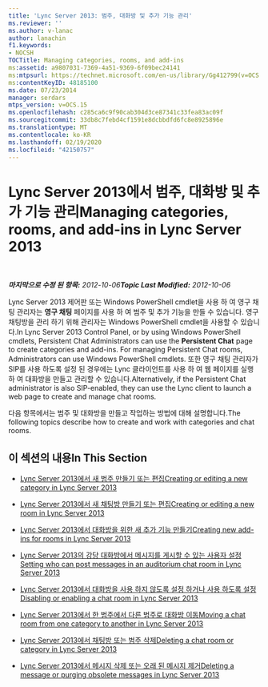 ```yaml
---
title: 'Lync Server 2013: 범주, 대화방 및 추가 기능 관리'
ms.reviewer: ''
ms.author: v-lanac
author: lanachin
f1.keywords:
- NOCSH
TOCTitle: Managing categories, rooms, and add-ins
ms:assetid: a9807031-7369-4a51-9369-6f09bec24141
ms:mtpsurl: https://technet.microsoft.com/en-us/library/Gg412799(v=OCS.15)
ms:contentKeyID: 48185100
ms.date: 07/23/2014
manager: serdars
mtps_version: v=OCS.15
ms.openlocfilehash: c285ca6c9f90cab304d3ce87341c33fea83ac09f
ms.sourcegitcommit: 33db8c7febd4cf1591e8dcbbdfd6fc8e8925896e
ms.translationtype: MT
ms.contentlocale: ko-KR
ms.lasthandoff: 02/19/2020
ms.locfileid: "42150757"
---
```

<div data-xmlns="http://www.w3.org/1999/xhtml">

<div class="topic" data-xmlns="http://www.w3.org/1999/xhtml" data-msxsl="urn:schemas-microsoft-com:xslt" data-cs="http://msdn.microsoft.com/">

<div data-asp="https://msdn2.microsoft.com/asp">

# <a name="managing-categories-rooms-and-add-ins-in-lync-server-2013"></a><span data-ttu-id="ad422-102">Lync Server 2013에서 범주, 대화방 및 추가 기능 관리</span><span class="sxs-lookup"><span data-stu-id="ad422-102">Managing categories, rooms, and add-ins in Lync Server 2013</span></span>

</div>

<div id="mainSection">

<div id="mainBody">

<span> </span>

<span data-ttu-id="ad422-103">_**마지막으로 수정 된 항목:** 2012-10-06_</span><span class="sxs-lookup"><span data-stu-id="ad422-103">_**Topic Last Modified:** 2012-10-06_</span></span>

<span data-ttu-id="ad422-104">Lync Server 2013 제어판 또는 Windows PowerShell cmdlet을 사용 하 여 영구 채팅 관리자는 **영구 채팅** 페이지를 사용 하 여 범주 및 추가 기능을 만들 수 있습니다. 영구 채팅방을 관리 하기 위해 관리자는 Windows PowerShell cmdlet을 사용할 수 있습니다.</span><span class="sxs-lookup"><span data-stu-id="ad422-104">In Lync Server 2013 Control Panel, or by using Windows PowerShell cmdlets, Persistent Chat Administrators can use the **Persistent Chat** page to create categories and add-ins. For managing Persistent Chat rooms, Administrators can use Windows PowerShell cmdlets.</span></span> <span data-ttu-id="ad422-105">또한 영구 채팅 관리자가 SIP를 사용 하도록 설정 된 경우에는 Lync 클라이언트를 사용 하 여 웹 페이지를 실행 하 여 대화방을 만들고 관리할 수 있습니다.</span><span class="sxs-lookup"><span data-stu-id="ad422-105">Alternatively, if the Persistent Chat administrator is also SIP-enabled, they can use the Lync client to launch a web page to create and manage chat rooms.</span></span>

<span data-ttu-id="ad422-106">다음 항목에서는 범주 및 대화방을 만들고 작업하는 방법에 대해 설명합니다.</span><span class="sxs-lookup"><span data-stu-id="ad422-106">The following topics describe how to create and work with categories and chat rooms.</span></span>

<div>

## <a name="in-this-section"></a><span data-ttu-id="ad422-107">이 섹션의 내용</span><span class="sxs-lookup"><span data-stu-id="ad422-107">In This Section</span></span>

  - [<span data-ttu-id="ad422-108">Lync Server 2013에서 새 범주 만들기 또는 편집</span><span class="sxs-lookup"><span data-stu-id="ad422-108">Creating or editing a new category in Lync Server 2013</span></span>](lync-server-2013-creating-or-editing-a-new-category.md)

  - [<span data-ttu-id="ad422-109">Lync Server 2013에서 새 채팅방 만들기 또는 편집</span><span class="sxs-lookup"><span data-stu-id="ad422-109">Creating or editing a new room in Lync Server 2013</span></span>](lync-server-2013-creating-or-editing-a-new-room.md)

  - [<span data-ttu-id="ad422-110">Lync Server 2013에서 대화방을 위한 새 추가 기능 만들기</span><span class="sxs-lookup"><span data-stu-id="ad422-110">Creating new add-ins for rooms in Lync Server 2013</span></span>](lync-server-2013-creating-new-add-ins-for-rooms.md)

  - [<span data-ttu-id="ad422-111">Lync Server 2013의 강당 대화방에서 메시지를 게시할 수 있는 사용자 설정</span><span class="sxs-lookup"><span data-stu-id="ad422-111">Setting who can post messages in an auditorium chat room in Lync Server 2013</span></span>](lync-server-2013-setting-who-can-post-messages-in-an-auditorium-chat-room.md)

  - [<span data-ttu-id="ad422-112">Lync Server 2013에서 대화방을 사용 하지 않도록 설정 하거나 사용 하도록 설정</span><span class="sxs-lookup"><span data-stu-id="ad422-112">Disabling or enabling a chat room in Lync Server 2013</span></span>](lync-server-2013-disabling-or-enabling-a-chat-room.md)

  - [<span data-ttu-id="ad422-113">Lync Server 2013에서 한 범주에서 다른 범주로 대화방 이동</span><span class="sxs-lookup"><span data-stu-id="ad422-113">Moving a chat room from one category to another in Lync Server 2013</span></span>](lync-server-2013-moving-a-chat-room-from-one-category-to-another.md)

  - [<span data-ttu-id="ad422-114">Lync Server 2013에서 채팅방 또는 범주 삭제</span><span class="sxs-lookup"><span data-stu-id="ad422-114">Deleting a chat room or category in Lync Server 2013</span></span>](lync-server-2013-deleting-a-chat-room-or-category.md)

  - [<span data-ttu-id="ad422-115">Lync Server 2013에서 메시지 삭제 또는 오래 된 메시지 제거</span><span class="sxs-lookup"><span data-stu-id="ad422-115">Deleting a message or purging obsolete messages in Lync Server 2013</span></span>](lync-server-2013-deleting-a-message-or-purging-obsolete-messages.md)

</div>

</div>

<span> </span>

</div>

</div>

</div>

